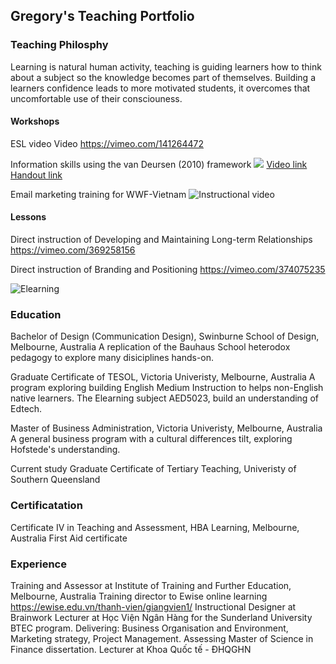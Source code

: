 ##  Gregory's Teaching Portfolio


### Teaching Philosphy
Learning is natural human activity, teaching is guiding learners how to think about a subject so the knowledge becomes part of themselves. Building a learners confidence leads to more motivated students, it overcomes that uncomfortable use of their consciouness.



#### Workshops
ESL video 
Video https://vimeo.com/141264472

Information skills using the van Deursen (2010) framework 
![]({{site.baseurl}}/https://github.com/vekar/teachingportfolio/blob/master/USQ-information-skills.001.jpeg?raw=true)
[Video link ](https://vimeo.com/381797279 "Classroom video")
[Handout link ](https://documentcloud.adobe.com/link/track?uri=urn%3Aaaid%3Ascds%3AUS%3A6b1dabfb-420c-4602-9dce-ffb703a1cedd "Workshop handout")

Email marketing training for WWF-Vietnam 
![Instructional video](https://vimeo.com/224427701)

#### Lessons 
Direct instruction of Developing and Maintaining Long-term Relationships
https://vimeo.com/369258156

Direct instruction of Branding and Positioning
https://vimeo.com/374075235

![Elearning]({{site.baseurl}}https://github.com/vekar/teachingportfolio/blob/master/E-Learning-project.gif?raw=true)

### Education
Bachelor of Design (Communication Design), Swinburne School of Design, Melbourne, Australia
A replication of the Bauhaus School heterodox pedagogy to explore many disiciplines hands-on.

Graduate Certificate of TESOL, Victoria Univeristy, Melbourne, Australia
A program exploring building English Medium Instruction to helps non-English native learners. The Elearning subject AED5023, build an understanding of Edtech.

Master of Business Administration, Victoria Univeristy, Melbourne, Australia
A general business program with a cultural differences tilt, exploring Hofstede's understanding. 

Current study
Graduate Certificate of Tertiary Teaching, Univeristy of Southern Queensland

### Certificatation
Certificate IV in Teaching and Assessment, HBA Learning, Melbourne, Australia
First Aid certificate 

### Experience
Training and Assessor at Institute of Training and Further Education, Melbourne, Australia
Training director to Ewise online learning https://ewise.edu.vn/thanh-vien/giangvien1/
Instructional Designer at Brainwork 
Lecturer at Học Viện Ngân Hàng for the Sunderland University BTEC program. 
 Delivering: Business Organisation and Environment, Marketing strategy, Project Management. Assessing Master of Science in Finance dissertation.
Lecturer at Khoa Quốc tế - ĐHQGHN

